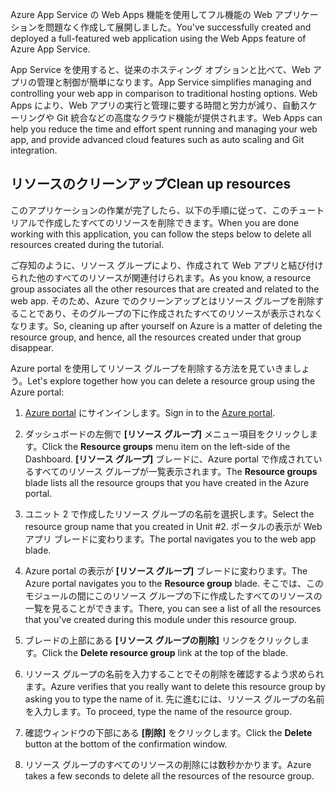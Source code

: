 <span data-ttu-id="0ea67-101">Azure App Service の Web Apps 機能を使用してフル機能の Web アプリケーションを問題なく作成して展開しました。</span><span class="sxs-lookup"><span data-stu-id="0ea67-101">You've successfully created and deployed a full-featured web application using the Web Apps feature of Azure App Service.</span></span>

<span data-ttu-id="0ea67-102">App Service を使用すると、従来のホスティング オプションと比べて、Web アプリの管理と制御が簡単になります。</span><span class="sxs-lookup"><span data-stu-id="0ea67-102">App Service simplifies managing and controlling your web app in comparison to traditional hosting options.</span></span> <span data-ttu-id="0ea67-103">Web Apps により、Web アプリの実行と管理に要する時間と労力が減り、自動スケーリングや Git 統合などの高度なクラウド機能が提供されます。</span><span class="sxs-lookup"><span data-stu-id="0ea67-103">Web Apps can help you reduce the time and effort spent running and managing your web app, and provide advanced cloud features such as auto scaling and Git integration.</span></span>

## <a name="clean-up-resources"></a><span data-ttu-id="0ea67-104">リソースのクリーンアップ</span><span class="sxs-lookup"><span data-stu-id="0ea67-104">Clean up resources</span></span>

<span data-ttu-id="0ea67-105">このアプリケーションの作業が完了したら、以下の手順に従って、このチュートリアルで作成したすべてのリソースを削除できます。</span><span class="sxs-lookup"><span data-stu-id="0ea67-105">When you are done working with this application, you can follow the steps below to delete all resources created during the tutorial.</span></span>

<span data-ttu-id="0ea67-106">ご存知のように、リソース グループにより、作成されて Web アプリと結び付けられた他のすべてのリソースが関連付けられます。</span><span class="sxs-lookup"><span data-stu-id="0ea67-106">As you know, a resource group associates all the other resources that are created and related to the web app.</span></span> <span data-ttu-id="0ea67-107">そのため、Azure でのクリーンアップとはリソース グループを削除することであり、そのグループの下に作成されたすべてのリソースが表示されなくなります。</span><span class="sxs-lookup"><span data-stu-id="0ea67-107">So, cleaning up after yourself on Azure is a matter of deleting the resource group, and hence, all the resources created under that group disappear.</span></span>

<span data-ttu-id="0ea67-108">Azure portal を使用してリソース グループを削除する方法を見ていきましょう。</span><span class="sxs-lookup"><span data-stu-id="0ea67-108">Let's explore together how you can delete a resource group using the Azure portal:</span></span>

1. <span data-ttu-id="0ea67-109">[Azure portal](https://portal.azure.com/?azure-portal=true) にサインインします。</span><span class="sxs-lookup"><span data-stu-id="0ea67-109">Sign in to the [Azure portal](https://portal.azure.com/?azure-portal=true).</span></span>

1. <span data-ttu-id="0ea67-110">ダッシュボードの左側で **[リソース グループ]** メニュー項目をクリックします。</span><span class="sxs-lookup"><span data-stu-id="0ea67-110">Click the **Resource groups** menu item on the left-side of the Dashboard.</span></span> <span data-ttu-id="0ea67-111">**[リソース グループ]** ブレードに、Azure portal で作成されているすべてのリソース グループが一覧表示されます。</span><span class="sxs-lookup"><span data-stu-id="0ea67-111">The **Resource groups** blade lists all the resource groups that you have created in the Azure portal.</span></span>

1. <span data-ttu-id="0ea67-112">ユニット 2 で作成したリソース グループの名前を選択します。</span><span class="sxs-lookup"><span data-stu-id="0ea67-112">Select the resource group name that you created in Unit #2.</span></span> <span data-ttu-id="0ea67-113">ポータルの表示が Web アプリ ブレードに変わります。</span><span class="sxs-lookup"><span data-stu-id="0ea67-113">The portal navigates you to the web app blade.</span></span>

1. <span data-ttu-id="0ea67-114">Azure portal の表示が **[リソース グループ]** ブレードに変わります。</span><span class="sxs-lookup"><span data-stu-id="0ea67-114">The Azure portal navigates you to the **Resource group** blade.</span></span> <span data-ttu-id="0ea67-115">そこでは、このモジュールの間にこのリソース グループの下に作成したすべてのリソースの一覧を見ることができます。</span><span class="sxs-lookup"><span data-stu-id="0ea67-115">There, you can see a list of all the resources that you've created during this module under this resource group.</span></span>

1. <span data-ttu-id="0ea67-116">ブレードの上部にある **[リソース グループの削除]** リンクをクリックします。</span><span class="sxs-lookup"><span data-stu-id="0ea67-116">Click the **Delete resource group** link at the top of the blade.</span></span>

1. <span data-ttu-id="0ea67-117">リソース グループの名前を入力することでその削除を確認するよう求められます。</span><span class="sxs-lookup"><span data-stu-id="0ea67-117">Azure verifies that you really want to delete this resource group by asking you to type the name of it.</span></span> <span data-ttu-id="0ea67-118">先に進むには、リソース グループの名前を入力します。</span><span class="sxs-lookup"><span data-stu-id="0ea67-118">To proceed, type the name of the resource group.</span></span>

1. <span data-ttu-id="0ea67-119">確認ウィンドウの下部にある **[削除]** をクリックします。</span><span class="sxs-lookup"><span data-stu-id="0ea67-119">Click the **Delete** button at the bottom of the confirmation window.</span></span>

1. <span data-ttu-id="0ea67-120">リソース グループのすべてのリソースの削除には数秒かかります。</span><span class="sxs-lookup"><span data-stu-id="0ea67-120">Azure takes a few seconds to delete all the resources of the resource group.</span></span>
